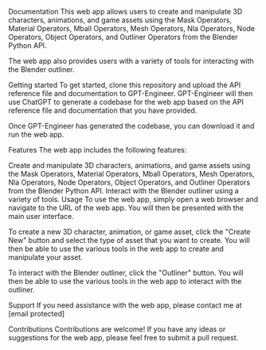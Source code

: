 Documentation
This web app allows users to create and manipulate 3D characters, animations, and game assets using the Mask Operators, Material Operators, Mball Operators, Mesh Operators, Nla Operators, Node Operators, Object Operators, and Outliner Operators from the Blender Python API.

The web app also provides users with a variety of tools for interacting with the Blender outliner.

Getting started
To get started, clone this repository and upload the API reference file and documentation to GPT-Engineer. GPT-Engineer will then use ChatGPT to generate a codebase for the web app based on the API reference file and documentation that you have provided.

Once GPT-Engineer has generated the codebase, you can download it and run the web app.

Features
The web app includes the following features:

Create and manipulate 3D characters, animations, and game assets using the Mask Operators, Material Operators, Mball Operators, Mesh Operators, Nla Operators, Node Operators, Object Operators, and Outliner Operators from the Blender Python API.
Interact with the Blender outliner using a variety of tools.
Usage
To use the web app, simply open a web browser and navigate to the URL of the web app. You will then be presented with the main user interface.

To create a new 3D character, animation, or game asset, click the "Create New" button and select the type of asset that you want to create. You will then be able to use the various tools in the web app to create and manipulate your asset.

To interact with the Blender outliner, click the "Outliner" button. You will then be able to use the various tools in the web app to interact with the outliner.

Support
If you need assistance with the web app, please contact me at [email protected]

Contributions
Contributions are welcome! If you have any ideas or suggestions for the web app, please feel free to submit a pull request.

